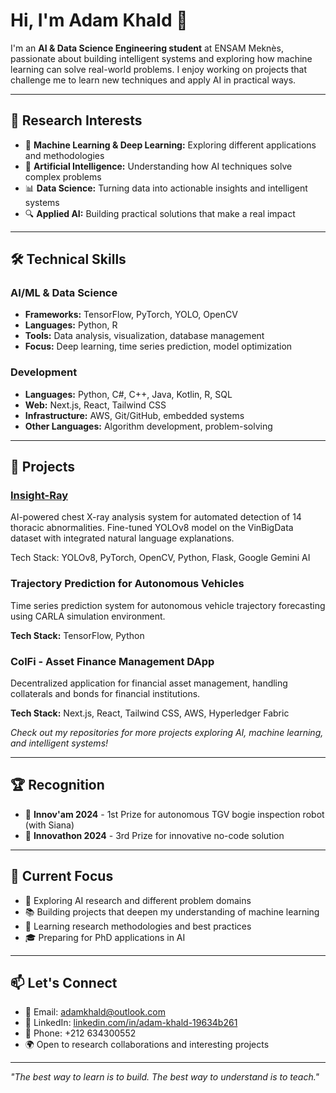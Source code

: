 # Hi, I'm Adam Khald 👋

I'm an **AI & Data Science Engineering student** at ENSAM Meknès, passionate about building intelligent systems and exploring how machine learning can solve real-world problems. I enjoy working on projects that challenge me to learn new techniques and apply AI in practical ways.

---

## 🔬 Research Interests

- 🧠 **Machine Learning & Deep Learning:** Exploring different applications and methodologies
- 🤖 **Artificial Intelligence:** Understanding how AI techniques solve complex problems
- 📊 **Data Science:** Turning data into actionable insights and intelligent systems
- 🔍 **Applied AI:** Building practical solutions that make a real impact

---

## 🛠️ Technical Skills

### AI/ML & Data Science
- **Frameworks:** TensorFlow, PyTorch, YOLO, OpenCV
- **Languages:** Python, R
- **Tools:** Data analysis, visualization, database management
- **Focus:** Deep learning, time series prediction, model optimization

### Development
- **Languages:** Python, C#, C++, Java, Kotlin, R, SQL
- **Web:** Next.js, React, Tailwind CSS
- **Infrastructure:** AWS, Git/GitHub, embedded systems
- **Other Languages:** Algorithm development, problem-solving

---

## 🚀 Projects

### [Insight-Ray](https://github.com/Adamkhald/InsightRay)
AI-powered chest X-ray analysis system for automated detection of 14 thoracic abnormalities. Fine-tuned YOLOv8 model on the VinBigData dataset with integrated natural language explanations.

Tech Stack: YOLOv8, PyTorch, OpenCV, Python, Flask, Google Gemini AI

### Trajectory Prediction for Autonomous Vehicles
Time series prediction system for autonomous vehicle trajectory forecasting using CARLA simulation environment.

**Tech Stack:** TensorFlow, Python

### ColFi - Asset Finance Management DApp
Decentralized application for financial asset management, handling collaterals and bonds for financial institutions.

**Tech Stack:** Next.js, React, Tailwind CSS, AWS, Hyperledger Fabric

*Check out my repositories for more projects exploring AI, machine learning, and intelligent systems!*

---

## 🏆 Recognition

- 🥇 **Innov'am 2024** - 1st Prize for autonomous TGV bogie inspection robot (with Siana)
- 🥉 **Innovathon 2024** - 3rd Prize for innovative no-code solution

---

## 🎯 Current Focus

- 🔭 Exploring AI research and different problem domains
- 📚 Building projects that deepen my understanding of machine learning
- 🌱 Learning research methodologies and best practices
- 🎓 Preparing for PhD applications in AI

---

## 📫 Let's Connect

- 📧 Email: adamkhald@outlook.com
- 💼 LinkedIn: [linkedin.com/in/adam-khald-19634b261](https://www.linkedin.com/in/adam-khald-19634b261/)
- 📱 Phone: +212 634300552
- 🌍 Open to research collaborations and interesting projects

---

*"The best way to learn is to build. The best way to understand is to teach."*
